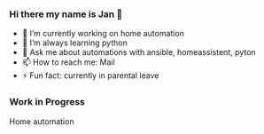 ### Hi there my name is Jan 👋

- 🔭 I’m currently working on home automation
- 🌱 I’m always learning python
- 💬 Ask me about automations with ansible, homeassistent, pyton
- 📫 How to reach me: Mail
- ⚡ Fun fact: currently in parental leave

### Work in Progress
  Home automation

